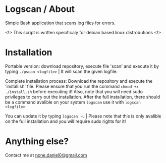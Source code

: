 # Logscan / About
Simple Bash application that scans log files for errors. 

<!> This script is written specificaly for debian based linux distrobutions <!>

# Installation

Portable version: download repository, execute file 'scan' and execute it by typing `./pscan <logfile>` | It will scan the given logfile.
  
Complete installation process: Download the repository and execute the 'install.sh' file.
Please ensure that you run the command `chmod +x ./install.sh` before executing it!
Also, note that you will need sudo privileges to carry out the installation.
After the full installation, there should be a command avalible on your system `logscan` use it with `logscan <logfile>`

You can update it by typing `logscan -u` | Please note that this is only avalible on the full installation and you will require sudo rights for it!

# Anything else?
Contact me at none.daniel0@gmail.com
